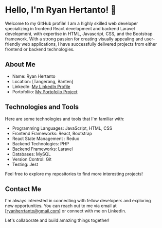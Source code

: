 # Hello, I'm Ryan Hertanto! 👋

Welcome to my GitHub profile! I am a highly skilled web developer specializing in frontend React development and backend Laravel development, with expertise in HTML, Javascript, CSS, and the Bootstrap framework. With a strong passion for creating visually appealing and user-friendly web applications, I have successfully delivered projects from either frontend or backend technologies.

## About Me
- Name: Ryan Hertanto
- Location: [Tangerang, Banten]
- LinkedIn: [My LinkedIn Profile](https://www.linkedin.com/in/ryan-hertanto-06aa531b6/)
- Portofoliio: [My Portofolio Project](https://portofolio-ryanhtanto.vercel.app/)

## Technologies and Tools
Here are some technologies and tools that I'm familiar with:
- Programming Languages: JavaScript, HTML, CSS
- Frontend Frameworks: React, Bootstrap
- React State Management : Redux
- Backend Technologies: PHP
- Backend Frameworks: Laravel
- Databases:  MySQL
- Version Control: Git
- Testing: Jest

Feel free to explore my repositories to find more interesting projects!

## Contact Me
I'm always interested in connecting with fellow developers and exploring new opportunities. You can reach out to me via email at [ryanherrtanto@gmail.com] or connect with me on LinkedIn.

Let's collaborate and build amazing things together!
<!--

## My GitHub Stats
[![My GitHub Stats](https://github-readme-stats.vercel.app/api?username=ryanhtanto&show_icons=true&count_private=true)](https://github.com/ryanhtanto)
**ryanhtanto/ryanhtanto** is a ✨ _special_ ✨ repository because its `README.md` (this file) appears on your GitHub profile.
https://www.dicoding.com/academies/317/tutorials/17226?from=17221
Here are some ideas to get you started:

- 🔭 I’m currently working on ...
- 🌱 I’m currently learning ...
- 👯 I’m looking to collaborate on ...
- 🤔 I’m looking for help with ...
- 💬 Ask me about ...
- 📫 How to reach me: ...
- 😄 Pronouns: ...
- ⚡ Fun fact: ...
-->
